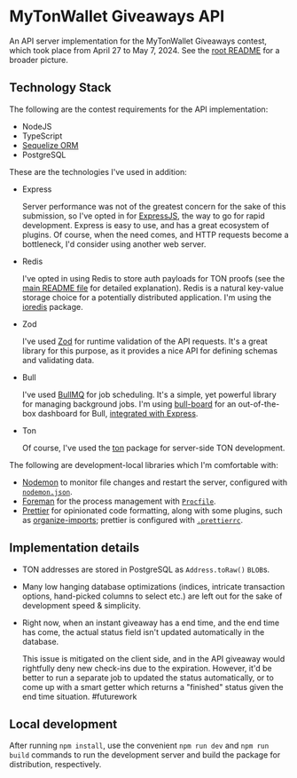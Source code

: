 # MyTonWallet Giveaways API

An API server implementation for the MyTonWallet Giveaways contest, which took place from April 27 to May 7, 2024.
See the [root README](../../README.md) for a broader picture.

## Technology Stack

The following are the contest requirements for the API implementation:

- NodeJS
- TypeScript
- [Sequelize ORM](https://sequelize.org/)
- PostgreSQL

These are the technologies I've used in addition:

- Express

  Server performance was not of the greatest concern for the sake of this submission, so I've opted in for [ExpressJS](https://expressjs.com/), the way to go for rapid development.
  Express is easy to use, and has a great ecosystem of plugins.
  Of course, when the need comes, and HTTP requests become a bottleneck, I'd consider using another web server.

- Redis

  I've opted in using Redis to store auth payloads for TON proofs (see the [main README file](../../README.md#user-authentication) for detailed explanation).
  Redis is a natural key-value storage choice for a potentially distributed application.
  I'm using the [ioredis](https://www.npmjs.com/package/ioredis) package.

- Zod

  I've used [Zod](https://zod.dev/) for runtime validation of the API requests.
  It's a great library for this purpose, as it provides a nice API for defining schemas and validating data.

- Bull

  I've used [BullMQ](https://bullmq.io/) for job scheduling.
  It's a simple, yet powerful library for managing background jobs.
  I'm using [bull-board](https://github.com/felixmosh/bull-board) for an out-of-the-box dashboard for Bull, [integrated with Express](https://www.npmjs.com/package/@bull-board/express).

- Ton

  Of course, I've used the [ton](https://www.npmjs.com/package/@ton/ton) package for server-side TON development.

The following are development-local libraries which I'm comfortable with:

- [Nodemon](https://www.npmjs.com/package/nodemon) to monitor file changes and restart the server, configured with [`nodemon.json`](./nodemon.json).
- [Foreman](https://www.npmjs.com/package/foreman) for the process management with [`Procfile`](./Procfile).
- [Prettier](https://www.npmjs.com/package/prettier) for opinionated code formatting, along with some plugins, such as [organize-imports](https://www.npmjs.com/package/prettier-plugin-organize-imports); prettier is configured with [`.prettierrc`](./.prettierrc).

## Implementation details

- TON addresses are stored in PostgreSQL as `Address.toRaw()` `BLOB`s.

- Many low hanging database optimizations (indices, intricate transaction options, hand-picked columns to select etc.) are left out for the sake of development speed & simplicity.

- Right now, when an instant giveaway has a end time, and the end time has come, the actual status field isn't updated automatically in the database.

  This issue is mitigated on the client side, and in the API giveaway would rightfully deny new check-ins due to the expiration.
  However, it'd be better to run a separate job to updated the status automatically, or to come up with a smart getter which returns a "finished" status given the end time situation. #futurework

## Local development

After running `npm install`, use the convenient `npm run dev` and `npm run build` commands to run the development server and build the package for distribution, respectively.
